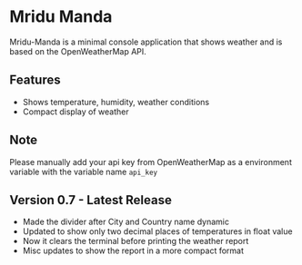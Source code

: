 # Mridu Manda

Mridu-Manda is a minimal console application that shows weather and is based on the OpenWeatherMap API.

## Features

- Shows temperature, humidity, weather conditions
- Compact display of weather

## Note

Please manually add your api key from OpenWeatherMap as a environment variable with the variable name `api_key`

## Version 0.7 - Latest Release

- Made the divider after City and Country name dynamic 
- Updated to show only two decimal places of temperatures in float value
- Now it clears the terminal before printing the weather report
- Misc updates to show the report in a more compact format
